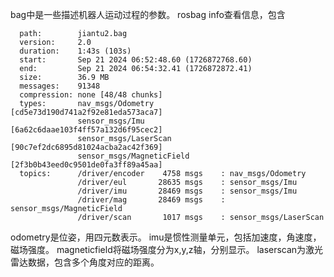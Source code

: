 bag中是一些描述机器人运动过程的参数。
rosbag info查看信息，包含


      path:        jiantu2.bag
      version:     2.0
      duration:    1:43s (103s)
      start:       Sep 21 2024 06:52:48.60 (1726872768.60)
      end:         Sep 21 2024 06:54:32.41 (1726872872.41)
      size:        36.9 MB
      messages:    91348
      compression: none [48/48 chunks]
      types:       nav_msgs/Odometry         [cd5e73d190d741a2f92e81eda573aca7]
                   sensor_msgs/Imu           [6a62c6daae103f4ff57a132d6f95cec2]
                   sensor_msgs/LaserScan     [90c7ef2dc6895d81024acba2ac42f369]
                   sensor_msgs/MagneticField [2f3b0b43eed0c9501de0fa3ff89a45aa]
      topics:      /driver/encoder    4758 msgs    : nav_msgs/Odometry
                   /driver/eul       28635 msgs    : sensor_msgs/Imu
                   /driver/imu       28469 msgs    : sensor_msgs/Imu
                   /driver/mag       28469 msgs    : sensor_msgs/MagneticField
                   /driver/scan       1017 msgs    : sensor_msgs/LaserScan

odometry是位姿，用四元数表示。
imu是惯性测量单元，包括加速度，角速度，磁场强度。
magneticfield将磁场强度分为x,y,z轴，分别显示。
laserscan为激光雷达数据，包含多个角度对应的距离。
